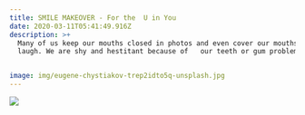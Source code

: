 ```yaml
---
title: SMILE MAKEOVER - For the ‌‌‌‌‌‌‌‌‌ ‌‌U in You
date: 2020-03-11T05:41:49.916Z
description: >+
  Many of us keep our mouths closed in photos and even cover our mouths when we
  laugh. We are shy and hestitant because of   our teeth or gum problems. 


image: img/eugene-chystiakov-trep2idto5q-unsplash.jpg
---
```

![](img/connor-wilkins-u68jzr7ky0i-unsplash.jpg)